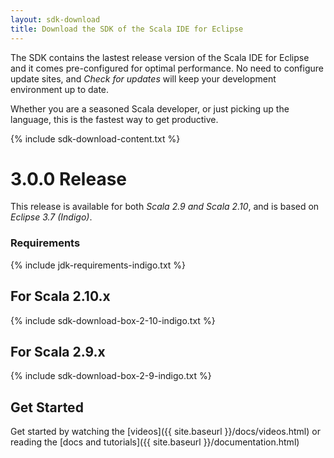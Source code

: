 ```yaml
---
layout: sdk-download
title: Download the SDK of the Scala IDE for Eclipse
---
```


The SDK contains the lastest release version of the Scala IDE for Eclipse and it comes pre-configured
for optimal performance. No need to configure update sites, and *Check for updates* will keep your
development environment up to date.

Whether you are a seasoned Scala developer, or just picking up the language, this is the fastest way to get productive.

{% include sdk-download-content.txt %}

# 3.0.0 Release

This release is available for both *Scala 2.9 and Scala 2.10*,
and is based on *Eclipse 3.7 (Indigo)*.

### Requirements
{% include jdk-requirements-indigo.txt %}

## For Scala 2.10.x
{% include sdk-download-box-2-10-indigo.txt %}

## For Scala 2.9.x
{% include sdk-download-box-2-9-indigo.txt %}

## Get Started

Get started by watching the [videos]({{ site.baseurl }}/docs/videos.html) or reading the [docs and tutorials]({{ site.baseurl }}/documentation.html)
